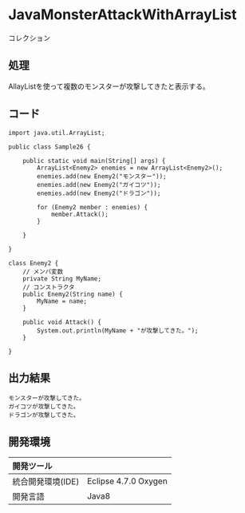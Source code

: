 # JavaMonsterAttackWithArrayList
コレクション

## 処理
AllayListを使って複数のモンスターが攻撃してきたと表示する。

## コード
```
import java.util.ArrayList;

public class Sample26 {

	public static void main(String[] args) {
		ArrayList<Enemy2> enemies = new ArrayList<Enemy2>();
		enemies.add(new Enemy2("モンスター"));
		enemies.add(new Enemy2("ガイコツ"));
		enemies.add(new Enemy2("ドラゴン"));

		for (Enemy2 member : enemies) {
			member.Attack();
		}

	}

}

class Enemy2 {
	// メンバ変数
	private String MyName;
	// コンストラクタ
	public Enemy2(String name) {
		MyName = name;
	}

	public void Attack() {
		System.out.println(MyName + "が攻撃してきた。");
	}

}
```

## 出力結果  
```
モンスターが攻撃してきた。
ガイコツが攻撃してきた。
ドラゴンが攻撃してきた。
```
  
## 開発環境
| 開発ツール |  |
|:-|:-|
| 統合開発環境(IDE) | Eclipse 4.7.0 Oxygen |
| 開発言語 | Java8 |
